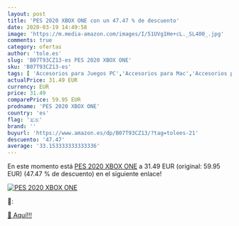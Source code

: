 ```yaml
---
layout: post
title: 'PES 2020 XBOX ONE con un 47.47 % de descuento'
date: 2020-03-19 14:49:58
image: 'https://m.media-amazon.com/images/I/51UVg1He+cL._SL400_.jpg'
comments: true
category: ofertas
author: 'tole.es'
slug: 'B07T93CZ13-es PES 2020 XBOX ONE'
sku: 'B07T93CZ13-es'
tags: [ 'Accesorios para Juegos PC','Accesorios para Mac','Accesorios para PlayStation 4','Aire libre y deportes','Armas y proyectiles de juguete','Auriculares gaming con micrófono para PlayStation 4','Auriculares gaming para PC','Ciclismo','Deportes y aire libre','Electrónica','Guantes de ciclismo para hombre','Hardware y juegos para Nintendo Switch','Hardware y juegos para PlayStation 4','Juegos de construcción para niños','Juegos para Nintendo Switch','Juegos para PlayStation 4','Juegos y Accesorios para Mac','Juegos y Accesorios para PC','Juguetes','Juguetes electrónicos','Juguetes y juegos','Karaokes para niños','Muñecas fashion','Muñecas fashion y accesorios','Muñecas y accesorios','Ropa de ciclismo','Ropa de ciclismo para hombre','Teclados para gamers para PC','Videojuegos','xbox', ]
actualPrice: 31.49 EUR
currency: EUR
price: 31.49
comparePrice: 59.95 EUR
prodname: 'PES 2020 XBOX ONE'
country: 'es'
flag: '🇪🇸'
brand: ''
buyurl: 'https://www.amazon.es/dp/B07T93CZ13/?tag=tolees-21'
descuento: '47.47'
average: '33.153333333333336'
---
```


En este momento está [PES 2020 XBOX ONE](https://www.amazon.es/dp/B07T93CZ13/?tag=tolees-21) a 31.49 EUR (original: 59.95 EUR) (47.47 %  de descuento) en el siguiente enlace!

[![PES 2020 XBOX ONE](https://m.media-amazon.com/images/I/51UVg1He+cL._SL400_.jpg)](https://www.amazon.es/dp/B07T93CZ13/?tag=tolees-21)

🔎:


[🛒 Aquí!!!](https://www.amazon.es/dp/B07T93CZ13/?tag=tolees-21)
